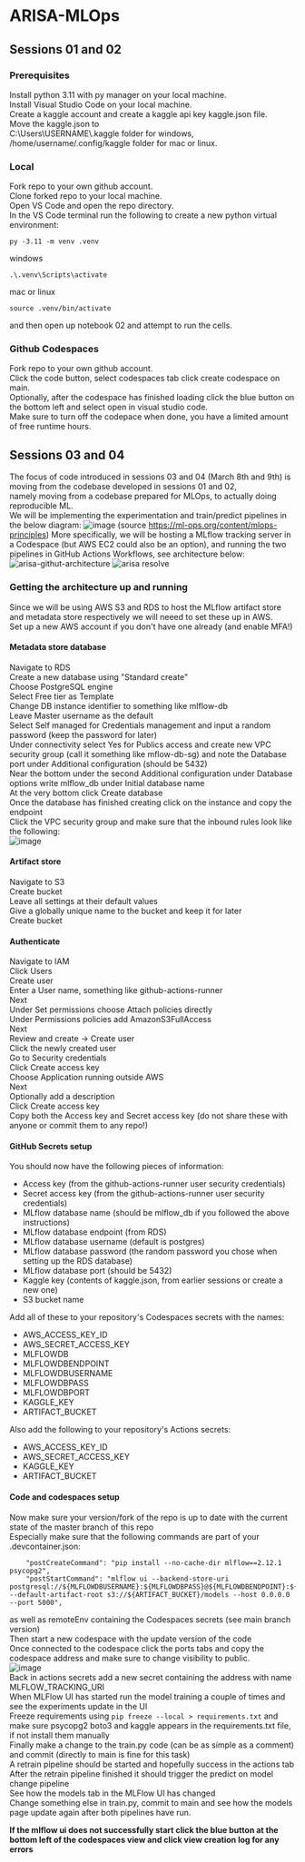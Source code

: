 # ARISA-MLOps
## Sessions 01 and 02
### Prerequisites  
Install python 3.11 with py manager on your local machine.  
Install Visual Studio Code on your local machine.  
Create a kaggle account and create a kaggle api key kaggle.json file.  
Move the kaggle.json to   
C:\Users\USERNAME\\.kaggle folder for windows,  
/home/username/.config/kaggle folder for mac or linux.  
### Local
Fork repo to your own github account.  
Clone forked repo to your local machine.  
Open VS Code and open the repo directory.  
In the VS Code terminal run the following to create a new python virtual environment:  
```
py -3.11 -m venv .venv
```
windows
```
.\.venv\Scripts\activate
```
mac or linux  
```
source .venv/bin/activate
```
and then open up notebook 02 and attempt to run the cells.  

### Github Codespaces  
Fork repo to your own github account.  
Click the code button, select codespaces tab click create codespace on main.  
Optionally, after the codespace has finished loading click the blue button on the bottom left and select open in visual studio code.  
Make sure to turn off the codepace when done, you have a limited amount of free runtime hours.  

## Sessions 03 and 04
The focus of code introduced in sessions 03 and 04 (March 8th and 9th) is moving from the codebase developed in sessions 01 and 02,  
namely moving from a codebase prepared for MLOps, to actually doing reproducible ML.  
We will be implementing the experimentation and train/predict pipelines in the below diagram:
![image](https://github.com/user-attachments/assets/f11539b6-9bcc-4a04-b89f-97e6e7383bf2)
(source https://ml-ops.org/content/mlops-principles)
More specifically, we will be hosting a MLflow tracking server in a Codespace (but AWS EC2 could also be an option),
and running the two pipelines in GitHub Actions Workflows, see architecture below:
![arisa-githut-architecture](https://github.com/user-attachments/assets/fb13f63b-e821-4b9b-869a-e3f2ea431a9b)
![arisa resolve](https://github.com/user-attachments/assets/76eedd72-0326-4d80-879c-9f6761349032)
### Getting the architecture up and running
Since we will be using AWS S3 and RDS to host the MLflow artifact store and metadata store respectively we will neeed to set these up in AWS.  
Set up a new AWS account if you don't have one already (and enable MFA!)
#### Metadata store database
Navigate to RDS  
Create a new database using "Standard create"  
Choose PostgreSQL engine  
Select Free tier as Template  
Change DB instance identifier to something like mlflow-db  
Leave Master username as the default  
Select Self managed for Credentials management and input a random password (keep the password for later)  
Under connectivity select Yes for Publics access and create new VPC security group (call it something like mflow-db-sg) and note the Database port under Additional configuration (should be 5432)  
Near the bottom under the second Additional configuration under Database options write mlflow_db under Initial database name  
At the very bottom click Create database  
Once the database has finished creating click on the instance and copy the endpoint  
Click the VPC security group and make sure that the inbound rules look like the following:  
![image](https://github.com/user-attachments/assets/99978aa4-5f0b-49de-a453-f5626956b23d)  
#### Artifact store
Navigate to S3  
Create bucket  
Leave all settings at their default values  
Give a globally unique name to the bucket and keep it for later  
Create bucket  
#### Authenticate
Navigate to IAM  
Click Users  
Create user  
Enter a User name, something like github-actions-runner  
Next  
Under Set permissions choose Attach policies directly  
Under Permissions policies add AmazonS3FullAccess  
Next  
Review and create -> Create user  
Click the newly created user  
Go to Security credentials  
Click Create access key  
Choose Application running outside AWS  
Next  
Optionally add a description  
Click Create access key  
Copy both the Access key and Secret access key (do not share these with anyone or commit them to any repo!)  
#### GitHub Secrets setup
You should now have the following pieces of information:  
 * Access key (from the github-actions-runner user security credentials)  
 * Secret access key (from the github-actions-runner user security credentials)  
 * MLflow database name (should be mlflow_db if you followed the above instructions)  
 * MLflow database endpoint (from RDS)  
 * MLflow database username (default is postgres)  
 * MLflow database password (the random password you chose when setting up the RDS database)
 * MLflow database port (should be 5432)  
 * Kaggle key (contents of kaggle.json, from earlier sessions or create a new one)
 * S3 bucket name

Add all of these to your repository's Codespaces secrets with the names:  
 * AWS_ACCESS_KEY_ID
 * AWS_SECRET_ACCESS_KEY
 * MLFLOWDB
 * MLFLOWDBENDPOINT
 * MLFLOWDBUSERNAME
 * MLFLOWDBPASS
 * MLFLOWDBPORT
 * KAGGLE_KEY
 * ARTIFACT_BUCKET

Also add the following to your repository's Actions secrets:
 * AWS_ACCESS_KEY_ID
 * AWS_SECRET_ACCESS_KEY
 * KAGGLE_KEY
 * ARTIFACT_BUCKET

#### Code and codespaces setup 
Now make sure your version/fork of the repo is up to date with the current state of the master branch of this repo  
Especially make sure that the following commands are part of your .devcontainer.json:
```
	"postCreateCommand": "pip install --no-cache-dir mlflow==2.12.1 psycopg2",
	"postStartCommand": "mlflow ui --backend-store-uri postgresql://${MLFLOWDBUSERNAME}:${MLFLOWDBPASS}@${MLFLOWDBENDPOINT}:${MLFLOWDBPORT}/${MLFLOWDB} --default-artifact-root s3://${ARTIFACT_BUCKET}/models --host 0.0.0.0 --port 5000",
```
as well as remoteEnv containing the Codespaces secrets (see main branch version)  
Then start a new codespace with the update version of the code  
Once connected to the codespace click the ports tabs and copy the codespace address and make sure to change visibility to public.  
![image](https://github.com/user-attachments/assets/7aa26ee2-b5e2-4501-a7e8-bc0975fff330)  
Back in actions secrets add a new secret containing the address with name MLFLOW_TRACKING_URI  
When MLFlow UI has started run the model training a couple of times and see the experiments update in the UI  
Freeze requirements using `pip freeze --local > requirements.txt` and make sure psycopg2 boto3 and kaggle appears in the requirements.txt file, if not install them manually  
Finally make a change to the train.py code (can be as simple as a comment) and commit (directly to main is fine for this task)  
A retrain pipeline should be started and hopefully success in the actions tab  
After the retrain pipeline finished it should trigger the predict on model change pipeline  
See how the models tab in the MLFlow UI has changed  
Change something else in train.py, commit to main and see how the models page update again after both pipelines have run.

**If the mlflow ui does not successfully start click the blue button at the bottom left of the codespaces view and click view creation log for any errors**





